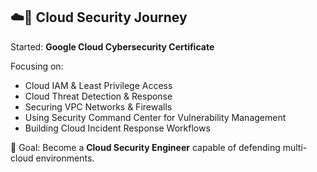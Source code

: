 ## ☁️🔐 Cloud Security Journey
Started: **Google Cloud Cybersecurity Certificate**

Focusing on:
- Cloud IAM & Least Privilege Access
- Cloud Threat Detection & Response
- Securing VPC Networks & Firewalls
- Using Security Command Center for Vulnerability Management
- Building Cloud Incident Response Workflows

🎯 Goal: Become a **Cloud Security Engineer** capable of defending multi-cloud environments.


